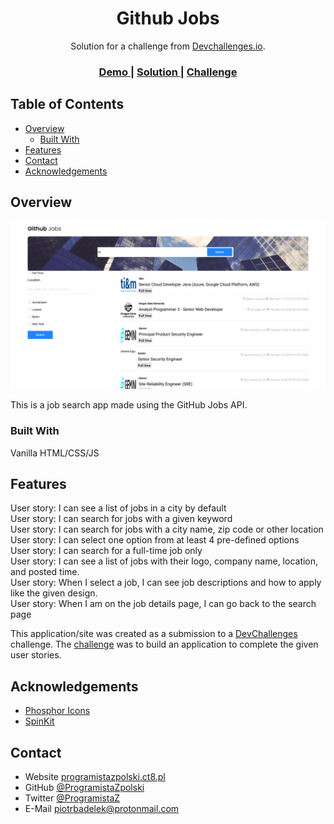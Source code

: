<!-- Please update value in the {}  -->

<h1 align="center">Github Jobs</h1>

<div align="center">
   Solution for a challenge from  <a href="http://devchallenges.io" target="_blank">Devchallenges.io</a>.
</div>

<div align="center">
  <h3>
    <a href="https://programistazpolski.ct8.pl/devchallenge/github-jobs/">
      Demo
    </a>
    <span> | </span>
    <a href="https://{your-url-to-the-solution}">
      Solution
    </a>
    <span> | </span>
    <a href="https://devchallenges.io/challenges/TtUjDt19eIHxNQ4n5jps">
      Challenge
    </a>
  </h3>
</div>

<!-- TABLE OF CONTENTS -->

## Table of Contents

- [Overview](#overview)
  - [Built With](#built-with)
- [Features](#features)
- [Contact](#contact)
- [Acknowledgements](#acknowledgements)

<!-- OVERVIEW -->

## Overview

![screenshot](https://raw.githubusercontent.com/ProgramistaZpolski/effective-waffle/master/github-jobs/Screenshot_2020-11-11%20Github%20Jobs.png)

This is a job search app made using the GitHub Jobs API.

### Built With

<!-- This section should list any major frameworks that you built your project using. Here are a few examples.-->

Vanilla HTML/CSS/JS

## Features

<!-- List the features of your application or follow the template. Don't share the figma file here :) -->
User story: I can see a list of jobs in a city by default<br>
User story: I can search for jobs with a given keyword<br>
User story: I can search for jobs with a city name, zip code or other location<br>
User story: I can select one option from at least 4 pre-defined options<br>
User story: I can search for a full-time job only<br>
User story: I can see a list of jobs with their logo, company name, location, and posted time.<br>
User story: When I select a job, I can see job descriptions and how to apply like the given design.<br>
User story: When I am on the job details page, I can go back to the search page<br>

This application/site was created as a submission to a [DevChallenges](https://devchallenges.io/challenges) challenge. The [challenge](https://devchallenges.io/challenges/TtUjDt19eIHxNQ4n5jps) was to build an application to complete the given user stories.

## Acknowledgements

<!-- This section should list any articles or add-ons/plugins that helps you to complete the project. This is optional but it will help you in the future. For example: -->

- [Phosphor Icons](https://phosphoricons.com/)
- [SpinKit](https://tobiasahlin.com/spinkit/)

## Contact

- Website [programistazpolski.ct8.pl](https://programistazpolski.ct8.pl/)
- GitHub [@ProgramistaZpolski](https://github.com/ProgramistaZpolski)
- Twitter [@ProgramistaZ](https://twitter.com/ProgramistaZ)
- E-Mail [piotrbadelek@protonmail.com](mailto:piotrbadelek@protonmail.com)
